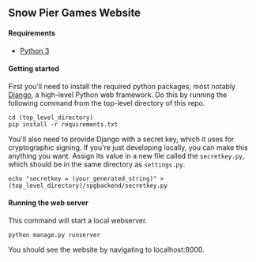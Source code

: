 ## Snow Pier Games Website

#### Requirements
* [Python 3](https://www.python.org/downloads/)

#### Getting started
First you'll need to install the required python packages, most notably [Django](https://www.djangoproject.com/), a high-level Python web framework.
Do this by running the following command from the top-level directory of this repo.
```
cd (top_level_directory)
pip install -r requirements.txt
```

You'll also need to provide Django with a secret key, which it uses for cryptographic signing.
If you're just developing locally, you can make this anything you want.
Assign its value in a new file called the `secretkey.py`, which should be in the same directory as `settings.py`.
```
echo "secretkey = (your_generated_string)" > (top_level_directory)/spgbackend/secretkey.py
```

#### Running the web server
This command will start a local webserver.
```
python manage.py runserver
```
You should see the website by navigating to localhost:8000.
